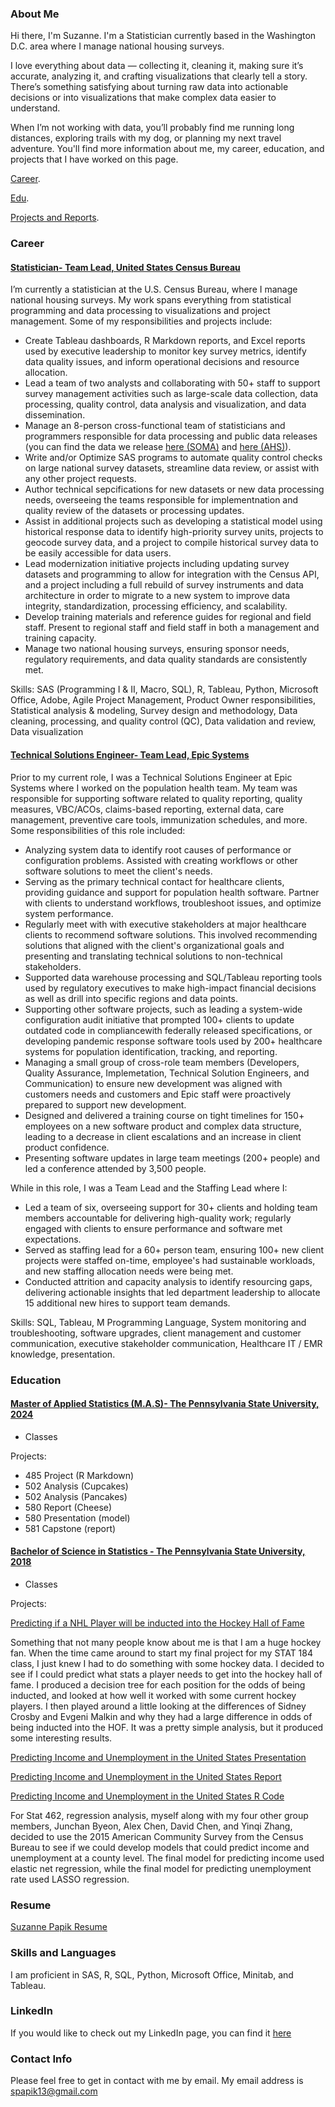 
### About Me
Hi there, I'm Suzanne. I'm a Statistician currently based in the Washington D.C. area where I manage national housing surveys.

I love everything about data — collecting it, cleaning it, making sure it’s accurate, analyzing it, and crafting visualizations that clearly tell a story. There’s something satisfying about turning raw data into actionable decisions or into visualizations that make complex data easier to understand.

When I’m not working with data, you’ll probably find me running long distances, exploring trails with my dog, or planning my next travel adventure. You'll find more information about me, my career, education, and projects that I have worked on this page.

[Career](./career.html).

[Edu](./edu.html).

[Projects and Reports](./portfolio.html).



### Career

#### <ins>Statistician- Team Lead, United States Census Bureau</ins>

I’m currently a statistician at the U.S. Census Bureau, where I manage national housing surveys. My work spans everything from statistical programming and data processing to visualizations and project management. Some of my responsibilities and projects include:
* Create Tableau dashboards, R Markdown reports, and Excel reports used by executive leadership to monitor key survey metrics, identify data quality issues, and inform operational decisions and resource allocation.
* Lead a team of two analysts and collaborating with 50+ staff to support survey management activities such as large-scale data collection, data processing, quality control, data analysis and visualization, and data dissemination.
* Manage an 8-person cross-functional team of statisticians and programmers responsible for data processing and public data releases (you can find the data we release [here (SOMA)](https://www.census.gov/programs-surveys/soma.html) and [here (AHS)](https://www.census.gov/programs-surveys/ahs.html)).
* Write and/or Optimize SAS programs to automate quality control checks on large national survey datasets, streamline data review, or assist with any other project requests.
* Author technical sepcifications for new datasets or new data processing needs, overseeing the teams responsible for implementnation and quality review of the datasets or processing updates.
* Assist in additional projects such as developing a statistical model using historical response data to identify high-priority survey units, projects to geocode survey data, and a project to compile historical survey data to be easily accessible for data users. 
* Lead modernization initiative projects including updating survey datasets and programming to allow for integration with the Census API, and a project including a full rebuild of survey instruments and data architecture in order to migrate to a new system to improve data integrity, standardization, processing efficiency, and scalability.
* Develop training materials and reference guides for regional and field staff. Present to regional staff and field staff in both a management and training capacity.
* Manage two national housing surveys, ensuring sponsor needs, regulatory requirements, and data quality standards are consistently met.

Skills: SAS (Programming I & II, Macro, SQL), R, Tableau, Python, Microsoft Office, Adobe, Agile Project Management, Product Owner responsibilities, Statistical analysis & modeling, Survey design and methodology, Data cleaning, processing, and quality control (QC), Data validation and review, Data visualization



#### <ins>Technical Solutions Engineer- Team Lead, Epic Systems</ins>

Prior to my current role, I was a Technical Solutions Engineer at Epic Systems where I worked on the population health team. My team was responsible for supporting software related to quality reporting, quality measures, VBC/ACOs, claims-based reporting, external data, care management, preventive care tools, immunization schedules, and more.  Some responsibilities of this role included:
* Analyzing system data to identify root causes of performance or configuration problems. Assisted with creating workflows or other software solutions to meet the client's needs.
* Serving as the primary technical contact for healthcare clients, providing guidance and support for population health software. Partner with clients to understand workflows, troubleshoot issues, and optimize system performance.
* Regularly meet with with executive stakeholders at major healthcare clients to recommend software solutions. This involved recommending solutions that aligned with the client's organizational goals and presenting and translating technical solutions to non-technical stakeholders.
* Supported data warehouse processing and SQL/Tableau reporting tools used by regulatory executives to make high-impact financial decisions as well as drill into specific regions and data points.
* Supporting other software projects, such as leading a system-wide configuration audit initiative that prompted 100+ clients to update outdated code in compliancewith federally released specifications, or developing pandemic response software tools used by 200+ healthcare systems for population identification, tracking, and reporting.
* Managing a small group of cross-role team members (Developers, Quality Assurance, Implemetation, Technical Solution Engineers, and Communication) to ensure new development was aligned with customers needs and customers and Epic staff were proactively prepared to support new development.
* Designed and delivered a training course on tight timelines for 150+ employees on a new software product and complex data structure, leading to a decrease in client escalations and an increase in client product confidence.
* Presenting software updates in large team meetings (200+ people) and led a conference attended by 3,500 people.

While in this role, I was a Team Lead and the Staffing Lead where I:
* Led a team of six, overseeing support for 30+ clients and holding team members accountable for delivering high-quality work; regularly engaged with clients to ensure performance and software met expectations.
* Served as staffing lead for a 60+ person team, ensuring 100+ new client projects were staffed on-time, employee's had sustainable workloads, and new staffing allocation needs were being met.
* Conducted attrition and capacity analysis to identify resourcing gaps, delivering actionable insights that led department leadership to allocate 15 additional new hires to support team demands.

Skills: SQL, Tableau, M Programming Language, System monitoring and troubleshooting, software upgrades, client management and customer communication, executive stakeholder communication, Healthcare IT / EMR knowledge, presentation.


### Education

#### <ins>Master of Applied Statistics (M.A.S)- The Pennsylvania State University, 2024 </ins>

- Classes

Projects:
- 485 Project (R Markdown)
- 502 Analysis (Cupcakes)
- 502 Analysis (Pancakes)
- 580 Report (Cheese)
- 580 Presentation (model)
- 581 Capstone (report)



#### <ins>Bachelor of Science in Statistics - The Pennsylvania State University, 2018 </ins>

- Classes

Projects:

[Predicting if a NHL Player will be inducted into the Hockey Hall of Fame](https://smpapik.github.io/FinalProject184/FinalMarkdown) 

Something that not many people know about me is that I am a huge hockey fan. When the time came around to start my final project for my STAT 184 class, I just knew I had to do something with some hockey data. I decided to see if I could predict what stats a player needs to get into the hockey hall of fame. I produced a decision tree for each position for the odds of being inducted, and looked at how well it worked with some current hockey players. I then played around a little looking at the differences of Sidney Crosby and Evgeni Malkin and why they had a large difference in odds of being inducted into the HOF. It was a pretty simple analysis, but it produced some interesting results.

[Predicting Income and Unemployment in the United States Presentation](https://smpapik.github.io/STAT462ProjectPresentation.pdf)

[Predicting Income and Unemployment in the United States Report](https://smpapik.github.io/STAT462-FinalReport.pdf)

[Predicting Income and Unemployment in the United States R Code](https://smpapik.github.io/fin.R)

For Stat 462, regression analysis, myself along with my four other group members, Junchan Byeon, Alex Chen, David Chen, and Yinqi Zhang, decided to use the 2015 American Community Survey from the Census Bureau to see if we could develop models that could predict income and unemployment at a county level. The final model for predicting income used elastic net regression, while the final model for predicting unemployment rate used LASSO regression.  

### Resume
[Suzanne Papik Resume](https://smpapik.github.io/SuzannePapik.pdf)

### Skills and Languages
I am proficient in SAS, R, SQL, Python, Microsoft Office, Minitab, and Tableau.

### LinkedIn
If you would like to check out my LinkedIn page, you can find it [here](https://www.linkedin.com/in/suzanne-papik-6958a9125/)

### Contact Info
Please feel free to get in contact with me by email. My email address is spapik13@gmail.com


